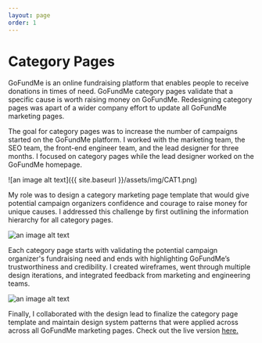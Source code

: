 ```yaml
---
layout: page
order: 1
---
```



# Category Pages

GoFundMe is an online fundraising platform that enables people to receive donations in times of need. GoFundMe category pages validate that a specific cause is worth raising money on GoFundMe. Redesigning category pages was apart of a wider company effort to update all GoFundMe marketing pages.

The goal for category pages was to increase the number of campaigns started on the GoFundMe platform. I worked with the marketing team, the SEO team, the front-end engineer team, and the lead designer for  three months. I focused on category pages while the lead designer worked on the GoFundMe homepage.

![an image alt text]({{ site.baseurl }}/assets/img/CAT1.png)

My role was to design a category marketing page template that would give potential campaign organizers confidence and courage to raise money for unique causes. I addressed this challenge by first outlining the information hierarchy for all category pages.

![an image alt text]({{base.siteurl}}/assets/img/CAT2.png)

Each category page starts with validating the potential campaign organizer's fundraising need and ends with highlighting GoFundMe’s trustworthiness and credibility. I created wireframes, went through multiple design iterations, and integrated feedback from marketing and engineering teams.

![an image alt text]({{base.siteurl}}/assets/img/CAT3.png)

Finally, I collaborated with the design lead to finalize the category page template and maintain design system patterns that were applied across across all GoFundMe marketing pages. Check out the live version
<a href="https://www.gofundme.com/start/breast-cancer-fundraising" target="_blank">here. </a>
